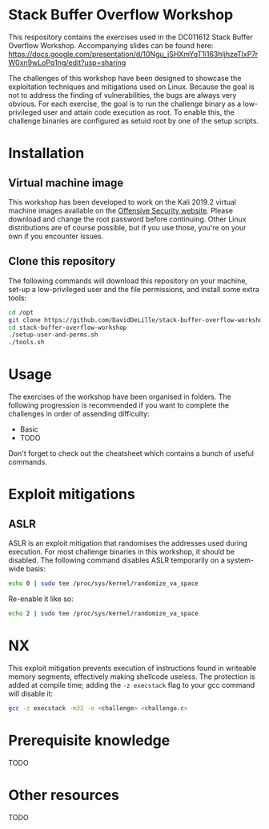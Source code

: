 # Stack Buffer Overflow Workshop
This respository contains the exercises used in the DC011612 Stack Buffer Overflow Workshop.
Accompanying slides can be found here: https://docs.google.com/presentation/d/10Ngu_jSHXmYqT1i163hIjhzeTlxP7rW0xn9wLoPq1ng/edit?usp=sharing

The challenges of this workshop have been designed to showcase the exploitation techniques and mitigations used on Linux. Because the goal is not to address the finding of vulnerabilities, the bugs are always very obvious. For each exercise, the goal is to run the challenge binary as a low-privileged user and attain code execution as root. To enable this, the challenge binaries are configured as setuid root by one of the setup scripts.

# Installation
## Virtual machine image
This workshop has been developed to work on the Kali 2019.2 virtual machine images available on the [Offensive Security website](https://www.offensive-security.com/kali-linux-vm-vmware-virtualbox-image-download/). Please download and change the root password before continuing. Other Linux distributions are of course possible, but if you use those, you're on your own if you encounter issues.

## Clone this repository
The following commands will download this repository on your machine, set-up a low-privileged user and the file permissions, and install some extra tools:
``` bash
cd /opt
git clone https://github.com/DavidDeLille/stack-buffer-overflow-workshop
cd stack-buffer-overflow-workshop
./setup-user-and-perms.sh
./tools.sh
```

# Usage
The exercises of the workshop have been organised in folders. The following progression is recommended if you want to complete the challenges in order of assending difficulty:

* Basic
* TODO

Don't forget to check out the cheatsheet which contains a bunch of useful commands.

# Exploit mitigations
## ASLR
ASLR is an exploit mitigation that randomises the addresses used during execution. For most challenge binaries in this workshop, it should be disabled. The following command disables ASLR temporarily on a system-wide basis:
``` bash
echo 0 | sudo tee /proc/sys/kernel/randomize_va_space
```
Re-enable it like so:
```bash
echo 2 | sudo tee /proc/sys/kernel/randomize_va_space
```

# NX
This exploit mitigation prevents execution of instructions found in writeable memory segments, effectively making shellcode useless. The protection is added at compile time; adding the ```-z execstack``` flag to your gcc command will disable it:
```bash
gcc -z execstack -m32 -o <challenge> <challenge.c>
```

# Prerequisite knowledge
TODO

# Other resources
TODO
